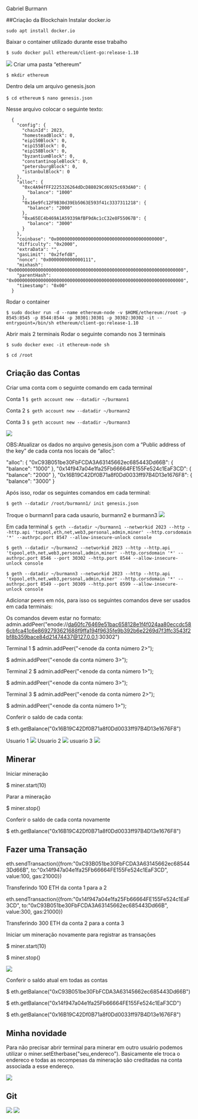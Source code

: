 Gabriel Burmann

##Criação da Blockchain
Instalar docker.io


`sudo apt install docker.io`

Baixar o container utilizado durante esse trabalho

 
`$ sudo docker pull ethereum/client-go:release-1.10`

<img src="./img/image11.png">
Criar uma pasta “ethereum”


`$ mkdir ethereum`


Dentro dela um arquivo genesis.json


`$ cd ethereum`
`$ nano genesis.json`


Nesse arquivo colocar o seguinte texto:


      {
        "config": {
          "chainId": 2023,
          "homesteadBlock": 0,
          "eip150Block": 0,
          "eip155Block": 0,
          "eip158Block": 0,
          "byzantiumBlock": 0,
          "constantinopleBlock": 0,
          "petersburgBlock": 0,
          "istanbulBlock": 0
        },
        "alloc": {
          "0xc4A94fFF2225326264dDcD88029Cd6925c693dA0": {
            "balance": "1000"
          },
          "0x16e9fc12F9B30d39Eb5063E593f41c3337311218": {
            "balance": "2000"
          },
          "0xa65EC4b469A1A59339AfBF9dAc1cC32e8F55067B": {
            "balance": "3000"
          }
        },
        "coinbase": "0x0000000000000000000000000000000000000000",
        "difficulty": "0x2000",
        "extraData": "",
        "gasLimit": "0x2fefd8",
        "nonce": "0x0000000000000111",
        "mixhash": "0x0000000000000000000000000000000000000000000000000000000000000000",
        "parentHash": "0x0000000000000000000000000000000000000000000000000000000000000000",
        "timestamp": "0x00"
      }


Rodar o container


`$ sudo docker run -d --name ethereum-node -v $HOME/ethereum:/root -p 8545:8545 -p 8544:8544 -p 30301:30301 -p 30302:30302 -it --entrypoint=/bin/sh ethereum/client-go:release-1.10`


Abrir mais 2 terminais
Rodar o seguinte comando nos 3 terminais


`$ sudo docker exec -it ethereum-node sh`

`$ cd /root`


## Criação das Contas
Criar uma conta com o seguinte comando em cada terminal 

Conta 1
`$ geth account new --datadir ~/burmann1`


Conta 2
`$ geth account new --datadir ~/burmann2`


Conta 3
`$ geth account new --datadir ~/burmann3`
  
<img src="./img/Image12.png">

OBS:Atualizar os dados no arquivo genesis.json com a “Public address of the key” de cada conta nos locais de “alloc”: 

"alloc": {
      "0xC93B051be30FbFCDA3A63145662ec685443Dd66B": {
        "balance": "1000"
      },
      "0x14f947a04e1fa25Fb66664FE155Fe524c1EaF3CD": {
        "balance": "2000"
      },
      "0x16B19C42Df0B71a8f0Dd0033ff97B4D13e1676F8": {
        "balance": "3000"
      }


Após isso, rodar os seguintes comandos em cada terminal:


`$ geth --datadir /root/burmann1/ init genesis.json`

Troque o burmann1 para cada usaurio, burmann2 e burmann3
<img src="./img/image13.png">

Em cada terminal
`$ geth --datadir ~/burmann1 --networkid 2023 --http --http.api 'txpool,eth,net,web3,personal,admin,miner' --http.corsdomain '*' --authrpc.port 8547 --allow-insecure-unlock console`


`$ geth --datadir ~/burmann2 --networkid 2023 --http --http.api 'txpool,eth,net,web3,personal,admin,miner' --http.corsdomain '*' --authrpc.port 8546 --port 30302 --http.port 8544 --allow-insecure-unlock console`


`$ geth --datadir ~/burmann3 --networkid 2023 --http --http.api 'txpool,eth,net,web3,personal,admin,miner' --http.corsdomain '*' --authrpc.port 8549 --port 30309 --http.port 8599 --allow-insecure-unlock console`


Adicionar peers em nós, para isso os seguintes comandos deve ser usados em cada terminais:


Os comandos devem estar no formato: 
admin.addPeer("enode://da60fc76469e51bac658128e1f4f024aa80eccdc586cbfca41c6e8692793621688f9ffa194f9635fe9b392b6e2269d7f3ffc3543f2bf8b359bace84d21474437@127.0.0.1:30302")

Terminal 1
$ admin.addPeer("<enode da conta número 2>");

$ admin.addPeer("<enode da conta número 3>");


Terminal 2
$ admin.addPeer("<enode da conta número 1>");

$ admin.addPeer("<enode da conta número 3>");


Terminal 3
$ admin.addPeer("<enode da conta número 2>");

$ admin.addPeer("<enode da conta número 1>");


Conferir o saldo de cada conta:


$ eth.getBalance("0x16B19C42Df0B71a8f0Dd0033ff97B4D13e1676F8")

Usuario 1
<img src="./img/image14.png">
Usuario 2 
<img src="./img/image15.png">
usuario 3
<img src="./img/image16.png">
## Minerar
Iniciar mineração

$ miner.start(10)

Parar a mineração

$ miner.stop()


Conferir o saldo de cada conta novamente

$ eth.getBalance("0x16B19C42Df0B71a8f0Dd0033ff97B4D13e1676F8")


## Fazer uma Transação

eth.sendTransaction({from:"0xC93B051be30FbFCDA3A63145662ec685443Dd66B", to:"0x14f947a04e1fa25Fb66664FE155Fe524c1EaF3CD", value:100, gas:21000})

Transferindo 100 ETH da conta 1 para a 2

eth.sendTransaction({from:"0x14f947a04e1fa25Fb66664FE155Fe524c1EaF3CD", to:"0xC93B051be30FbFCDA3A63145662ec685443Dd66B", value:300, gas:21000})

Transferindo 300 ETH da conta 2 para a conta 3

Iniciar um mineração novamente para registrar as transações


$ miner.start(10)

$ miner.stop()

<img src="./img/image20.png">

Conferir o saldo atual em todas as contas

$ eth.getBalance("0xC93B051be30FbFCDA3A63145662ec685443Dd66B")

$ eth.getBalance("0x14f947a04e1fa25Fb66664FE155Fe524c1EaF3CD")

$ eth.getBalance("0x16B19C42Df0B71a8f0Dd0033ff97B4D13e1676F8")


## Minha novidade
Para não precisar abrir terminal para minerar em outro usuário podemos utilizar o miner.setEtherbase("seu_endereco"). Basicamente ele troca o endereco e todas as recompesas da mineração são creditadas na conta associada a esse endereço.
  
<img src="./img/novidade.png">

## Git

<img src="./img/git1.png"/>
<img src="./img/git2.png"/>
